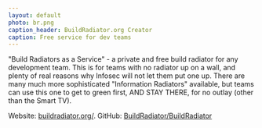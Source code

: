 ```yaml
---
layout: default
photo: br.png
caption_header: BuildRadiator.org Creator
caption: Free service for dev teams
---
```


"Build Radiators as a Service" - a private and free build radiator for any development team. This is for teams with no radiator up on a
wall, and plenty of real reasons why Infosec will not let them put one up. There are many much more sophisticated
"Information Radiators" available, but teams can use this one to get to green first, AND STAY THERE, for no outlay (other than the Smart TV).

Website: [buildradiator.org/](https://buildradiator.org/).  GitHub: [BuildRadiator/BuildRadiator](https://github.com/BuildRadiator/BuildRadiator)
